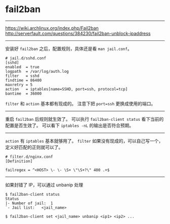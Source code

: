 # fail2ban

---

https://wiki.archlinux.org/index.php/Fail2ban
http://serverfault.com/questions/384230/fail2ban-unblock-ipaddress

---

安装好 `fail2ban` 之后，配置规则，具体还是看 `man jail.conf`。

```
# jail.d/sshd.conf
[sshd]
enabled  = true
logpath  = /var/log/auth.log
filter   = sshd
findtime = 86400
maxretry = 5
action   = iptables[name=SSHD, port=ssh, protocol=tcp]
bantime  = 36000
```

`filter` 和 `action` 基本都有现成的。
注意下把 `port=ssh` 更换成使用的端口。

---

重启 `fail2ban` 后规则就生效了。
可以执行 `fail2ban-client status` 看下当前的配置是否生效了。
可以看下 `iptables -nL` 的输出是否符合预期。

---

`action` 有 `iptables` 基本就够用了。
`filter` 如果没有现成的，可以自己写一个，定义好匹配的正则就可以了。

```
# filter.d/nginx.conf
[Definition]

failregex = ^<HOST> \- \- \S+ \"\S+?\" 400 .+$
```

---

如果封错了 IP，可以通过 unbanip 处理

```
$ fail2ban-client status
Status
|- Number of jail:	1
`- Jail list:	<jail_name>

$ fail2ban-client set <jail_name> unbanip <ip1> <ip2> ...
```
